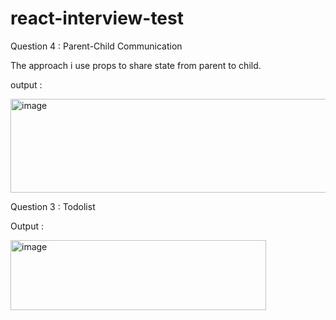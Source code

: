 # react-interview-test
Question 4 : Parent-Child Communication

The approach  i use props to share state from parent to child.

output : 

<img width="555" height="150" alt="image" src="https://github.com/user-attachments/assets/e37237e3-3497-4525-8f74-947de2c84594" />

Question 3 : Todolist 

Output : 

<img width="409" height="112" alt="image" src="https://github.com/user-attachments/assets/c0450a4a-2e91-43a0-b948-1b504d7ce46e" />









